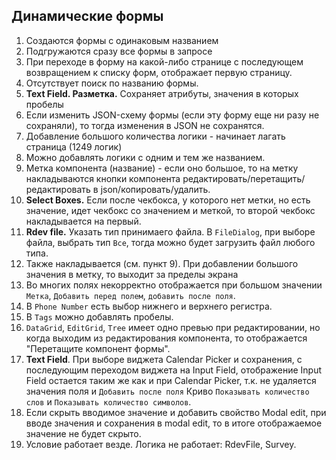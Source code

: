 ## Динамические формы

1. Создаются формы с одинаковым названием
2. Подгружаются сразу все формы в запросе
3. При переходе в форму на какой-либо странице с последующем возвращением к списку форм, отображает первую страницу.
4. Отсутствует поиск по названию формы.
5. **Text Field. Разметка.** Сохраняет атрибуты, значения в которых пробелы
6. Если изменить JSON-схему формы (если эту форму еще ни разу не сохраняли), то тогда изменения в JSON не сохранятся.
7. Добавление большого количества логики - начинает лагать страница (1249 логик)
8. Можно добавлять логики с одним и тем же названием.
9. Метка компонента (название) - если оно большое, то на метку накладываются кнопки компонента редактировать/перетащить/редактировать в json/копировать/удалить.
10. **Select Boxes.** Если после чекбокса, у которого нет метки, но есть значение, идет чекбокс со значением и меткой, то второй чекбокс накладывается на первый.
11. **Rdev file.** Указать тип принимаего файла. В ```FileDialog```, при выборе файла, выбрать тип ```Все```, тогда можно будет загрузить файл любого типа.
12. Также накладывается (см. пункт 9). При добавлении большого значения в метку, то выходит за пределы экрана
13. Во многих полях некорректно отображается при большом значении ```Метка```, ```Добавить перед полем```, ```добавить после поля```.
14. В `Phone Number` есть выбор нижнего и верхнего регистра.
15. В ```Tags``` можно добавлять пробелы.
16. ```DataGrid```, ```EditGrid```, ```Tree``` имеет одно превью при редактировании, но когда выходим из редактирования компонента, то отображается "Перетащите компонент формы".
17. **Text Field**. При выборе виджета Calendar Picker и сохранения, с последующим переходом виджета на Input Field, отображение Input Field остается таким же как и при Calendar Picker, т.к. не удаляется значения поля и ```Добавить после поля```
Криво ```Показывать количество слов``` и ```Показывать количество символов```.
18. Если скрыть вводимое значение и добавить свойство Modal edit, при вводе значения и сохранения в modal edit, то в итоге отображаемое значение не будет скрыто.
19. Условие работает везде. Логика не работает: RdevFile, Survey.